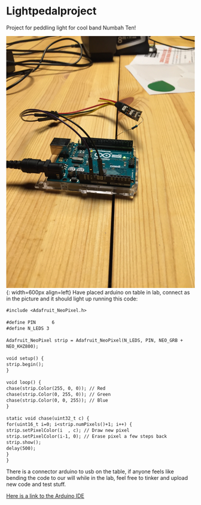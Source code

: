 # Lightpedalproject

Project for peddling light for cool band Numbah Ten!

![Image](lights_arduino.jpeg){: width=600px align=left}
Have placed arduino on table in lab, connect as in the picture and it should light up running this code:


    #include <Adafruit_NeoPixel.h>

    #define PIN      6
    #define N_LEDS 3

    Adafruit_NeoPixel strip = Adafruit_NeoPixel(N_LEDS, PIN, NEO_GRB + NEO_KHZ800);

    void setup() {
    strip.begin();
    }

    void loop() {
    chase(strip.Color(255, 0, 0)); // Red
    chase(strip.Color(0, 255, 0)); // Green
    chase(strip.Color(0, 0, 255)); // Blue
    }

    static void chase(uint32_t c) {
    for(uint16_t i=0; i<strip.numPixels()+1; i++) {
    strip.setPixelColor(i  , c); // Draw new pixel
    strip.setPixelColor(i-1, 0); // Erase pixel a few steps back
    strip.show();
    delay(500);
    }
    }

There is a connector arduino to usb on the table, if anyone feels like bending the code to our will while in the lab, feel free to tinker and upload new code and test stuff.







[Here is a link to the Arduino IDE](https://www.arduino.cc/en/Main.Software)